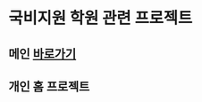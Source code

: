 # 국비지원 학원 관련 프로젝트


## 메인 <a href ="https://kingjungho.github.io/dothome22/">바로가기</a>

## 개인 홈 프로젝트 <a href = "https://github.com/Kingjungho/dothome22/tree/main/zhometestSelfCheck">


